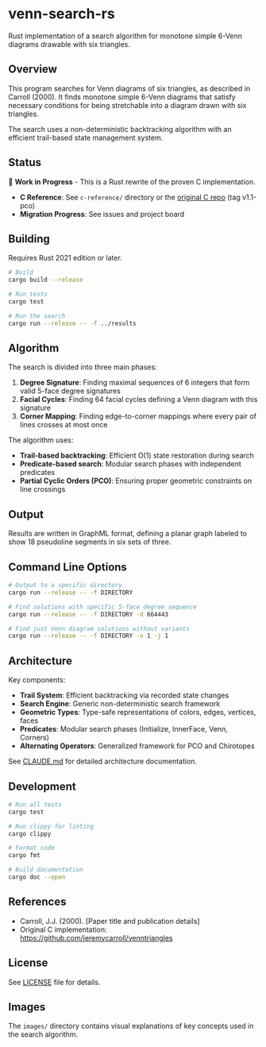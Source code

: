 # venn-search-rs

Rust implementation of a search algorithm for monotone simple 6-Venn diagrams drawable with six triangles.

## Overview

This program searches for Venn diagrams of six triangles, as described in Carroll (2000). It finds monotone simple 6-Venn diagrams that satisfy necessary conditions for being stretchable into a diagram drawn with six triangles.

The search uses a non-deterministic backtracking algorithm with an efficient trail-based state management system.

## Status

🚧 **Work in Progress** - This is a Rust rewrite of the proven C implementation.

- **C Reference**: See `c-reference/` directory or the [original C repo](https://github.com/jeremycarroll/venntriangles) (tag v1.1-pco)
- **Migration Progress**: See issues and project board

## Building

Requires Rust 2021 edition or later.

```bash
# Build
cargo build --release

# Run tests
cargo test

# Run the search
cargo run --release -- -f ../results
```

## Algorithm

The search is divided into three main phases:

1. **Degree Signature**: Finding maximal sequences of 6 integers that form valid 5-face degree signatures
2. **Facial Cycles**: Finding 64 facial cycles defining a Venn diagram with this signature
3. **Corner Mapping**: Finding edge-to-corner mappings where every pair of lines crosses at most once

The algorithm uses:
- **Trail-based backtracking**: Efficient O(1) state restoration during search
- **Predicate-based search**: Modular search phases with independent predicates
- **Partial Cyclic Orders (PCO)**: Ensuring proper geometric constraints on line crossings

## Output

Results are written in GraphML format, defining a planar graph labeled to show 18 pseudoline segments in six sets of three.

## Command Line Options

```bash
# Output to a specific directory
cargo run --release -- -f DIRECTORY

# Find solutions with specific 5-face degree sequence
cargo run --release -- -f DIRECTORY -d 664443

# Find just Venn diagram solutions without variants
cargo run --release -- -f DIRECTORY -n 1 -j 1
```

## Architecture

Key components:

- **Trail System**: Efficient backtracking via recorded state changes
- **Search Engine**: Generic non-deterministic search framework
- **Geometric Types**: Type-safe representations of colors, edges, vertices, faces
- **Predicates**: Modular search phases (Initialize, InnerFace, Venn, Corners)
- **Alternating Operators**: Generalized framework for PCO and Chirotopes

See [CLAUDE.md](CLAUDE.md) for detailed architecture documentation.

## Development

```bash
# Run all tests
cargo test

# Run clippy for linting
cargo clippy

# Format code
cargo fmt

# Build documentation
cargo doc --open
```

## References

- Carroll, J.J. (2000). [Paper title and publication details]
- Original C implementation: https://github.com/jeremycarroll/venntriangles

## License

See [LICENSE](LICENSE) file for details.

## Images

The `images/` directory contains visual explanations of key concepts used in the search algorithm.
